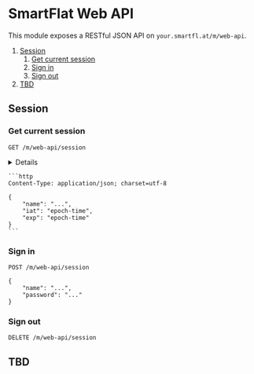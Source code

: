 # SmartFlat Web API

This module exposes a RESTful JSON API on `your.smartfl.at/m/web-api`.

<!-- TOC depthFrom:2 depthTo:6 withLinks:1 updateOnSave:1 orderedList:1 -->

1. [Session](#session)
	1. [Get current session](#get-current-session)
	2. [Sign in](#sign-in)
	3. [Sign out](#sign-out)
2. [TBD](#tbd)

<!-- /TOC -->

## Session

### Get current session

```http
GET /m/web-api/session
```

<summary>
	<details>*Response*</details>

	```http
	Content-Type: application/json; charset=utf-8

	{
		"name": "...",
		"iat": "epoch-time",
		"exp": "epoch-time"
	}
	```
</summary>

### Sign in

```http
POST /m/web-api/session

{
	"name": "...",
	"password": "..."
}
```

### Sign out

```http
DELETE /m/web-api/session
```

## TBD
